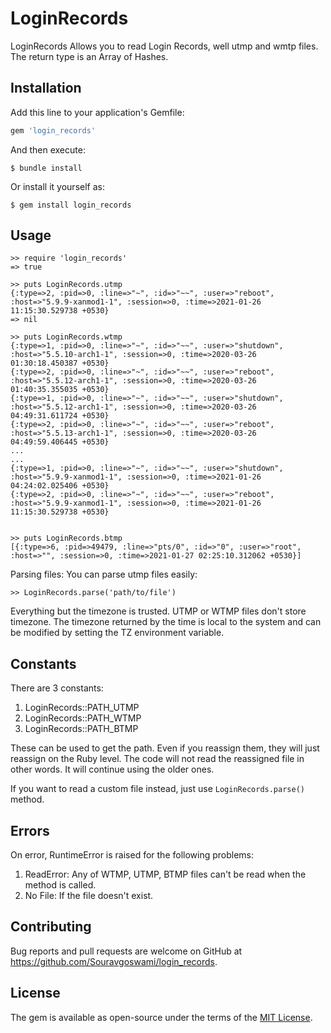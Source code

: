 # LoginRecords
LoginRecords Allows you to read Login Records, well utmp and wmtp files.
The return type is an Array of Hashes.

## Installation

Add this line to your application's Gemfile:

```ruby
gem 'login_records'
```

And then execute:

```
$ bundle install
```

Or install it yourself as:

```
$ gem install login_records
```

## Usage

```
>> require 'login_records'
=> true

>> puts LoginRecords.utmp
{:type=>2, :pid=>0, :line=>"~", :id=>"~~", :user=>"reboot", :host=>"5.9.9-xanmod1-1", :session=>0, :time=>2021-01-26 11:15:30.529738 +0530}
=> nil

>> puts LoginRecords.wtmp
{:type=>1, :pid=>0, :line=>"~", :id=>"~~", :user=>"shutdown", :host=>"5.5.10-arch1-1", :session=>0, :time=>2020-03-26 01:30:18.450387 +0530}
{:type=>2, :pid=>0, :line=>"~", :id=>"~~", :user=>"reboot", :host=>"5.5.12-arch1-1", :session=>0, :time=>2020-03-26 01:40:35.355035 +0530}
{:type=>1, :pid=>0, :line=>"~", :id=>"~~", :user=>"shutdown", :host=>"5.5.12-arch1-1", :session=>0, :time=>2020-03-26 04:49:31.611724 +0530}
{:type=>2, :pid=>0, :line=>"~", :id=>"~~", :user=>"reboot", :host=>"5.5.13-arch1-1", :session=>0, :time=>2020-03-26 04:49:59.406445 +0530}
...
...
{:type=>1, :pid=>0, :line=>"~", :id=>"~~", :user=>"shutdown", :host=>"5.9.9-xanmod1-1", :session=>0, :time=>2021-01-26 04:24:02.025406 +0530}
{:type=>2, :pid=>0, :line=>"~", :id=>"~~", :user=>"reboot", :host=>"5.9.9-xanmod1-1", :session=>0, :time=>2021-01-26 11:15:30.529738 +0530}


>> puts LoginRecords.btmp
[{:type=>6, :pid=>49479, :line=>"pts/0", :id=>"0", :user=>"root", :host=>"", :session=>0, :time=>2021-01-27 02:25:10.312062 +0530}]
```

Parsing files:
You can parse utmp files easily:

```
>> LoginRecords.parse('path/to/file')
```

Everything but the timezone is trusted. UTMP or WTMP files don't store timezone.
The timezone returned by the time is local to the system and can be modified by setting the TZ environment variable.

## Constants

There are 3 constants:
1. LoginRecords::PATH_UTMP
2. LoginRecords::PATH_WTMP
3. LoginRecords::PATH_BTMP

These can be used to get the path. Even if you reassign them, they will just reassign on the Ruby level.
The code will not read the reassigned file in other words. It will continue using the older ones.

If you want to read a custom file instead, just use `LoginRecords.parse()` method.

## Errors

On error, RuntimeError is raised for the following problems:
1. ReadError: Any of WTMP, UTMP, BTMP files can't be read when the method is called.
2. No File: If the file doesn't exist.

## Contributing

Bug reports and pull requests are welcome on GitHub at https://github.com/Souravgoswami/login_records.

## License

The gem is available as open-source under the terms of the [MIT License](https://opensource.org/licenses/MIT).
